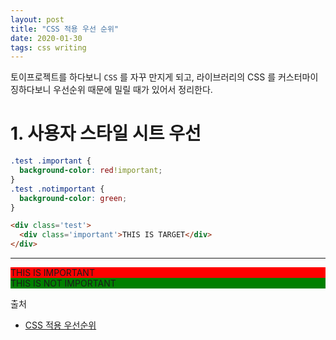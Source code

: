 ```yaml
---
layout: post
title: "CSS 적용 우선 순위"
date: 2020-01-30
tags: css writing
---
```


<link rel="stylesheet" type="text/css" href="{{ site.url }}/assets/css/2020-01-30-css-apply-priority.css" />

토이프로젝트를 하다보니 `CSS` 를 자꾸 만지게 되고, 라이브러리의 CSS 를 커스터마이징하다보니 우선순위 때문에 밀릴 때가 있어서 정리한다.

# 1. 사용자 스타일 시트 우선

``` css
.test .important {
  background-color: red!important;
}
.test .notimportant {
  background-color: green;
}
```

``` html
<div class='test'>
  <div class='important'>THIS IS TARGET</div>
</div>
```
---

<style>
.test .important {
  background-color: red!important;
}
.test .notimportant {
  background-color: green;
}
</style>

<div class='test'>
  <div class='important'>THIS IS IMPORTANT</div>
  <div class='notimportant'>THIS IS NOT IMPORTANT</div>
</div>

출처
- [CSS 적용 우선순위](https://opentutorials.org/module/484/4149)
